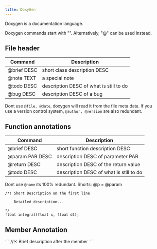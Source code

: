 ```yaml
---
title: DoxyGen
---
```

Doxygen is a documentation language.

Doxygen commands start with "\". Alternatively, "@" can be used instead.



## File header

| Command | Description |
|----|----|
| @brief DESC | short class description DESC |
| @note TEXT | a special note |
| @todo DESC | description DESC of what is still to do  |
| @bug DESC | description DESC of a bug  |

Dont use `@file, @date`, doxygen will read it from the file meta data.
If you use a version control system, `@author, @version` are also redundant.


## Function annotations

| Command | Description |
|----|----|
| @brief DESC | short function description DESC |
| @param PAR DESC | description DESC of parameter PAR |
| @return DESC | description DESC of the return value |
| @todo DESC | description DESC of what is still to do  |

Dont use `@name` its 100% redundant.
Shorts: @p = @param


```
/*! Short Description on the first line

    Detailed description...

*/
float integral(float x, float dt);

```


## Member Annotation
´´´
//!< Brief description after the member
´´´
